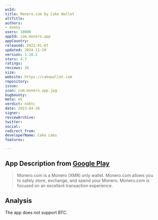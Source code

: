 ```yaml
---
wsId: 
title: Monero.com by Cake Wallet
altTitle: 
authors:
- danny
users: 10000
appId: com.monero.app
appCountry: 
released: 2022-01-07
updated: 2024-11-29
version: 1.18.2
stars: 4.7
ratings: 
reviews: 36
size: 
website: https://cakewallet.com
repository: 
issue: 
icon: com.monero.app.jpg
bugbounty: 
meta: ok
verdict: nobtc
date: 2023-04-28
signer: 
reviewArchive: 
twitter: 
social: 
redirect_from: 
developerName: Cake Labs
features: 

---
```


## App Description from [Google Play](https://play.google.com/store/apps/details?id=com.monero.app) 

> Monero.com is a Monero (XMR) only wallet. Monero.com allows you to safely store, exchange, and spend your Monero. Monero.com is focused on an excellent transaction experience.

## Analysis 

The app does not support BTC.